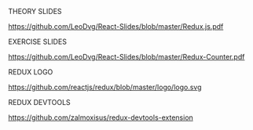 THEORY SLIDES

https://github.com/LeoDvg/React-Slides/blob/master/Redux.js.pdf

EXERCISE SLIDES

https://github.com/LeoDvg/React-Slides/blob/master/Redux-Counter.pdf

REDUX LOGO

https://github.com/reactjs/redux/blob/master/logo/logo.svg

REDUX DEVTOOLS

https://github.com/zalmoxisus/redux-devtools-extension
